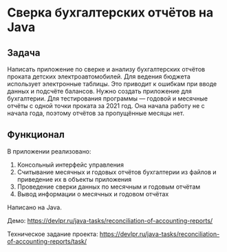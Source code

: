 # Сверка бухгалтерских отчётов на Java

## Задача
Написать приложение по сверке и анализу бухгалтерских отчётов проката детских электроавтомобилей.
Для ведения бюджета использует электронные таблицы. Это приводит к ошибкам при вводе данных и подсчёте балансов. 
Нужно создать приложение для бухгалтерии.
Для тестирования программы — годовой и месячные отчёты с одной точки проката за 2021 год. Она начала работу не с начала года, поэтому отчётов за пропущённые месяцы нет.

## Функционал
В приложении реализовано:
1. Консольный интерфейс управления
2. Считывание месячных и годовых отчётов бухгалтерии из файлов и приведение их в объекты приложения
3. Проведение сверки данных по месячным и годовым отчётам
4. Вывод информации о месячных и годовом отчётах

Написано на Java.

Демо: https://devlpr.ru/java-tasks/reconciliation-of-accounting-reports/

Техническое задание проекта: https://devlpr.ru/java-tasks/reconciliation-of-accounting-reports/task/
